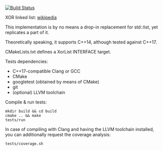 [![Build Status](https://travis-ci.org/rdbuf/XorList.svg?branch=master)](https://travis-ci.org/rdbuf/XorList)

XOR linked list: [wikipedia](https://en.wikipedia.org/wiki/XOR_linked_list)

This implementation is by no means a drop-in replacement for std::list, yet replicates a part of it.

Theoretically speaking, it supports C++14, although tested against C++17.

CMakeLists.txt defines a XorList INTERFACE target.

Tests dependencies:
- C++17-compatible Clang or GCC
- CMake
- googletest (obtained by means of CMake)
- git
- (optional) LLVM toolchain

Compile & run tests:
```
mkdir build && cd build
cmake .. && make
tests/run
```

In case of compiling with Clang and having the LLVM toolchain installed, you can additionally request the coverage analysis:
```
tests/coverage.sh
```
